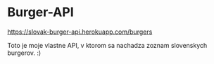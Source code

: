 # Burger-API

https://slovak-burger-api.herokuapp.com/burgers

Toto je moje vlastne API, v ktorom sa nachadza zoznam slovenskych burgerov. :)  
